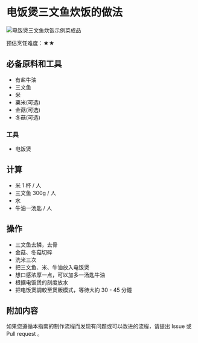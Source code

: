 # 电饭煲三文鱼炊饭的做法

![电饭煲三文鱼炊饭示例菜成品](./电饭煲三文鱼炊饭.webp)

预估烹饪难度：★★

## 必备原料和工具

- 有盐牛油
- 三文鱼
- 米
- 粟米(可选)
- 金菇(可选)
- 冬菇(可选)

### 工具

- 电饭煲

## 计算

- 米 1 杯 / 人
- 三文鱼 300g / 人
- 水
- 牛油一汤匙 / 人

## 操作

- 三文鱼去鳞，去骨
- 金菇、冬菇切碎
- 洗米三次
- 把三文鱼、米、牛油放入电饭煲
- 想口感浓厚一点，可以加多一汤匙牛油
- 根据电饭煲的刻度放水
- 把电饭煲調較至煲飯模式，等待大約 30 - 45 分鐘

## 附加内容

如果您遵循本指南的制作流程而发现有问题或可以改进的流程，请提出 Issue 或 Pull request 。
